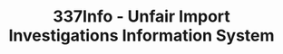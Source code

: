 ---
bigquery: https://console.cloud.google.com/bigquery?p=patents-public-data&d=usitc_investigations&page=dataset&project=sheets-management-319211
citation: US International Trade Commission 337Info Unfair Import Investigations Information
  System
contributors: US International Trade Comission
cost: None
description: US International Trade Commission 337Info Unfair Import Investigations
  Information System contains data on investigations done under Section 337. Section
  337 declares the infringement of certain statutory intellectual property rights
  and other forms of unfair competition in import trade to be unlawful practices.
  Most Section 337 investigations involve allegations of patent or registered trademark
  infringement.
documentation: FAQ and tutorial available on the site
last_edit: Mon, 04 Apr 2022 19:10:40 GMT
location: https://pubapps2.usitc.gov/337external/
maintained_by: US International Trade Comission
schema_fields: '[''patentNumbers'', ''targetDate'', ''investigationTermDate'', ''trademarkNumbers'',
  ''ouiiAttorney'', ''lastUpdated'', ''currentActiveALJ'', ''scheduledEndDateEvidHear'',
  ''id'', ''dateOfPublicationFrNotice'', ''currentStatus'', ''investigationType'',
  ''finalIdOnViolationDue'', ''copyrightNumbers'', ''teoReliefGranted'', ''teoProceedingInvolved'',
  ''gcAttorney'', ''title'', ''teoIdDueDate'', ''dateCreated'', ''reportingRequirements'',
  ''cafcAppeals'', ''actualStartDateEvidHear'', ''internalRemand'', ''publication_number'',
  ''complainant'', ''finalIdOnViolationIssue'', ''patentNumber'', ''finalDetViolation'',
  ''finalDetNoViolation'', ''startDateMarkmanHearing'', ''docketNo'', ''htsNumbers'',
  ''endDateMarkmanHearing'', ''ouiiParticipation'', ''invUnfairAct'', ''aljAssigned'',
  ''investigationNo'', ''teoIdIssueDate'', ''respondent'', ''dateComplaintFiled'',
  ''markmanHearing'', ''scheduledStartDateEvidHear'', ''issueDateOtherNonFinal'',
  ''actualEndDateEvidHear'']'
shortname: unfair_import_investigations
tags:
- import
- legal
- trade
timeframe: 2008-2021 (prior to 2008 downloadable as a JSON file)
title: 337Info - Unfair Import Investigations Information System
uuid: 2721f5ec-e599-4890-9265-9706719fc71e
---